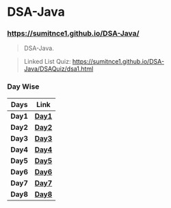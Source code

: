 # DSA-Java

### https://sumitnce1.github.io/DSA-Java/

> DSA-Java.

> Linked List Quiz: https://sumitnce1.github.io/DSA-Java/DSAQuiz/dsa1.html


### Day Wise

|Days| Link|
|-----| -------- |
|**Day1**| [**Day1**](https://github.com/sumitnce1/DSA-Java/tree/main/Day_1/src/com/dsajava/sumit)
|**Day2**| [**Day2**](https://github.com/sumitnce1/DSA-Java/tree/main/Day_2/src/com/dsajava/sumit)
|**Day3**| [**Day3**](https://github.com/sumitnce1/DSA-Java/tree/main/Day_3/src/org/dsajava/sumit)
|**Day4**| [**Day4**](https://github.com/sumitnce1/DSA-Java/tree/main/Day_4/src/org/dsajava/sumit)
|**Day5**| [**Day5**](https://github.com/sumitnce1/DSA-Java/tree/main/Day_5/src/org/dsajava/sumit)
|**Day6**| [**Day6**](https://github.com/sumitnce1/DSA-Java/tree/main/Day_6/src/org/dsajava/sumit)
|**Day7**| [**Day7**](https://github.com/sumitnce1/DSA-Java/tree/main/Day_7/src/org/dsajava/sumit)
|**Day8**| [**Day8**](https://github.com/sumitnce1/DSA-Java/tree/main/Day_8/src/org/dsajava/sumit)
